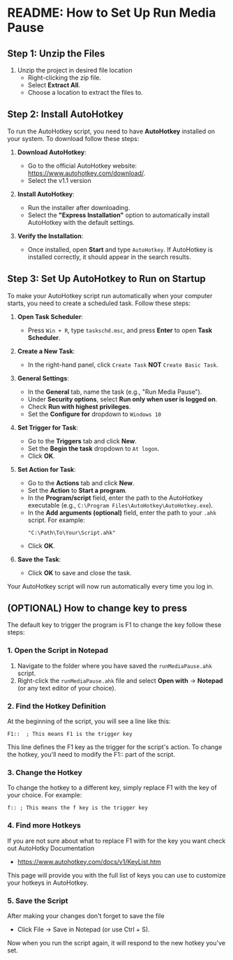 # README: How to Set Up Run Media Pause

## Step 1: Unzip the Files

1. Unzip the project in desired file location
   - Right-clicking the zip file.
   - Select **Extract All**.
   - Choose a location to extract the files to.

## Step 2: Install AutoHotkey

To run the AutoHotkey script, you need to have **AutoHotkey** installed on your system. To download follow these steps:

1. **Download AutoHotkey**:
   - Go to the official AutoHotkey website: https://www.autohotkey.com/download/.
   - Select the v1.1 version
   
2. **Install AutoHotkey**:
   - Run the installer after downloading.
   - Select the **"Express Installation"** option to automatically install AutoHotkey with the default settings.
   
3. **Verify the Installation**:
   - Once installed, open **Start** and type `AutoHotkey`. If AutoHotkey is installed correctly, it should appear in the search results.

## Step 3: Set Up AutoHotkey to Run on Startup

To make your AutoHotkey script run automatically when your computer starts, you need to create a scheduled task. Follow these steps:

1. **Open Task Scheduler**:
   - Press `Win + R`, type `taskschd.msc`, and press **Enter** to open **Task Scheduler**.

2. **Create a New Task**:
   - In the right-hand panel, click `Create Task` **NOT** `Create Basic Task`.
   
3. **General Settings**:
   - In the **General** tab, name the task (e.g., "Run Media Pause").
   - Under **Security options**, select **Run only when user is logged on**.
   - Check **Run with highest privileges**.
   - Set the **Configure for** dropdown to `Windows 10`

4. **Set Trigger for Task**:
   - Go to the **Triggers** tab and click **New**.
   - Set the **Begin the task** dropdown to `At logon`.
   - Click **OK**.

5. **Set Action for Task**:
   - Go to the **Actions** tab and click **New**.
   - Set the **Action** to **Start a program**.
   - In the **Program/script** field, enter the path to the AutoHotkey executable (e.g., `C:\Program Files\AutoHotkey\AutoHotkey.exe`).
   - In the **Add arguments (optional)** field, enter the path to your `.ahk` script. For example:
     ```plaintext
     "C:\Path\To\Your\Script.ahk"
     ```
   - Click **OK**.

6. **Save the Task**:
   - Click **OK** to save and close the task.

Your AutoHotkey script will now run automatically every time you log in.

## (OPTIONAL) How to change key to press

The default key to trigger the program is F1 to change the key follow these steps:

### 1. **Open the Script in Notepad**

1. Navigate to the folder where you have saved the `runMediaPause.ahk` script.
2. Right-click the `runMediaPause.ahk` file and select **Open with** → **Notepad** (or any text editor of your choice).

### 2. **Find the Hotkey Definition**

At the beginning of the script, you will see a line like this:

```ahk
F1::  ; This means F1 is the trigger key
```

This line defines the F1 key as the trigger for the script's action. To change the hotkey, you'll need to modify the F1:: part of the script.

### 3. Change the Hotkey

To change the hotkey to a different key, simply replace F1 with the key of your choice. For example:

```ahk
f:: ; This means the f key is the trigger key
```

### 4. Find more Hotkeys

If you are not sure about what to replace F1 with for the key you want check out AutoHotky Documentation

- https://www.autohotkey.com/docs/v1/KeyList.htm

This page will provide you with the full list of keys you can use to customize your hotkeys in AutoHotkey.

### 5. Save the Script

After making your changes don't forget to save the file

- Click File → Save in Notepad (or use Ctrl + S).

Now when you run the script again, it will respond to the new hotkey you've set.
